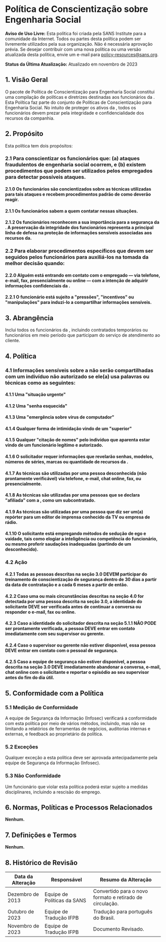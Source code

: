 # Política de Conscientização sobre Engenharia Social


**Aviso de Uso Livre:** Esta política foi criada pela SANS Institute para a comunidade da Internet. Todos ou partes desta política podem ser livremente utilizados pela sua organização. Não é necessária aprovação prévia. Se desejar contribuir com uma nova política ou uma versão atualizada desta política, envie um e-mail para policy-resources@sans.org.

**Status da Última Atualização:** Atualizado em novembro de 2023

## 1. Visão Geral

O pacote de Política de Conscientização para Engenharia Social constitui uma compilação de políticas e diretrizes destinadas aos funcionários da <Company Name>. Esta Política faz parte do conjunto de Políticas de Conscientização para Engenharia Social. No intuito de proteger os ativos da <Company Name>, todos os funcionários devem prezar pela integridade e confidencialidade dos recursos da companhia.  

## 2. Propósito

Esta política tem dois propósitos:

### 2.1 Para conscientizar os funcionários que: (a) ataques fraudulentos de engenharia social ocorrem, e (b) existem procedimentos que podem ser utilizados pelos empregados para detectar possíveis ataques. 

#### 2.1.0 Os funcionários são concientizados sobre as técnicas utilizadas para tais ataques e recebem procedimentos padrão de como deverão reagir.

#### 2.1.1 Os funcionários sabem a quem contatar nessas situações.

#### 2.1.2  Os funcionários reconhecem a sua importância para a segurança da <Company Name>. A preservação da integridade dos funcionários representa a principal linha de defesa na proteção de informações sensíveis associadas aos recursos da<Company Name>. 

### 2.2 Para elaborar procedimentos específicos que devem ser seguidos pelos funcionários para auxiliá-los na tomada da melhor decisão quando:  

#### 2.2.0 Alguém está entrando em contato com o empregado — via telefone, e-mail, fax, presencialmente ou online — com a intenção de adquirir informações confidenciais da <Company Name>.  

#### 2.2.1 O funcionário  está sujeito a "pressões", "incentivos" ou "manipulações" para induzi-lo a compartilhar informações sensíveis.

## 3. Abrangência

Inclui todos os funcionários da <Nome da Empresa>, incluindo contratados temporários ou funcionários em meio período que participam do serviço de atendimento ao cliente.

## 4. Política

### 4.1 Informações sensíveis sobre a <Company Name> não serão compartilhadas com um indivíduo não autorizado se ele(a) usa palavras ou técnicas como as seguintes:  

#### 4.1.1 Uma "situação urgente"   

#### 4.1.2 Uma "senha esquecida" 

#### 4.1.3 Uma "emergência sobre vírus de computador"  

#### 4.1.4 Qualquer forma de intimidação vindo de um "superior" 

#### 4.1.5 Qualquer "citação de nomes" pelo indivíduo que aparenta estar vindo de um funcionário legítimo e autorizado.  

#### 4.1.6 O solicitador requer informações que revelarão senhas, modelos, números de séries, marcas ou quantidade de recursos da <Company Name>.  

#### 4.1.7 As técnicas são utilizadas por uma pessoa desconhecida (não prontamente verificável) via telefone, e-mail, chat online, fax, ou presencialmente. 

#### 4.1.8 As técnicas são utilizadas por uma pessoas que se declara "afiliada" com a <Company Name>, como um subcontratado. 

#### 4.1.9 As técnicas são utilizadas por uma pessoa que diz ser um(a) repórter para um editor de imprensa conhecido da TV ou empresa de rádio. 

#### 4.1.10 O solicitante está empregando métodos de sedução de ego e vaidade, tais como elogiar a inteligência ou competência do funcionário, ou mesmo proferir saudações inadequadas (partindo de um desconhecido). 

### 4.2 Ação

#### 4.2.1 Todas as pessoas descritas na seção 3.0 DEVEM participar do treinamento de conscientização de segurança dentro de 30 dias a partir da data de contratação e a cada 6 meses a partir de então.

#### 4.2.2 Caso uma ou mais circunstâncias descritas na seção 4.0 for detectada por uma pessoa descrita na seção 3.0, a identidade do solicitante DEVE ser verificada antes de continuar a conversa ou responder o e-mail, fax ou online. 

#### 4.2.3 Caso a identidade do solicitador descrita na seção 5.1.1 NÃO PODE ser prontamente verificada, a pessoa DEVE entrar em contato imediatamente com seu supervisor ou gerente. 

#### 4.2.4 Caso o supervisor ou gerente não estiver disponível, essa pessoa DEVE entrar em contato com o pessoal de segurança.

#### 4.2.5 Caso a equipe de segurança não estiver disponível, a pessoa descrita na seção 3.0  DEVE imediatamente abandonar a conversa, e-mail, chat online com o solicitante e reportar o episódio ao seu supervisor antes do fim do dia útil. 

## 5. Conformidade com a Política

### 5.1 Medição de Conformidade
A equipe de Segurança da Informação (Infosec) verificará a conformidade com esta política por meio de vários métodos, incluindo, mas não se limitando a relatórios de ferramentas de negócios, auditorias internas e externas, e feedback ao proprietário da política.

### 5.2 Exceções
Qualquer exceção a esta política deve ser aprovada antecipadamente pela equipe de Segurança da Informação (Infosec).

### 5.3 Não Conformidade
Um funcionário que violar esta política poderá estar sujeito a medidas disciplinares, incluindo a rescisão do emprego.

## 6. Normas, Políticas e Processos Relacionados

**Nenhum.**

## 7. Definições e Termos
**Nenhum.**

## 8. Histórico de Revisão

| Data da Alteração | Responsável | Resumo da Alteração |
|-------------------|------------|-----------------------|
| Dezembro de 2013 | Equipe de Políticas da SANS | Convertido para o novo formato e retirado de circulação.
Outubro de 2023 | Equipe de Tradução IFPB | Tradução para português do Brasil.
Novembro de 2023 | Equipe de Tradução IFPB | Documento Revisado.
